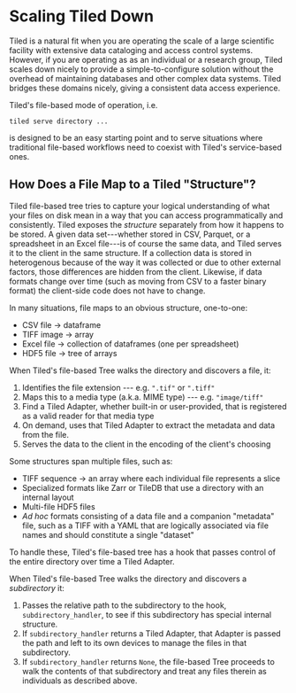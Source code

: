 # Scaling Tiled Down

Tiled is a natural fit when you are operating the scale of a large scientific
facility with extensive data cataloging and access control systems.  However, if
you are operating as as an individual or a research group, Tiled scales down
nicely to provide a simple-to-configure solution without the overhead of
maintaining databases and other complex data systems. Tiled bridges these
domains nicely, giving a consistent data access experience.

Tiled's file-based mode of operation, i.e.

```
tiled serve directory ...
```

is designed to be an easy starting point and to serve situations where
traditional file-based workflows need to coexist with Tiled's service-based
ones.

## How Does a File Map to a Tiled "Structure"?

Tiled file-based tree tries to capture your logical understanding of what
your files on disk mean in a way that you can access programmatically and
consistently. Tiled exposes the _structure_ separately from how it happens
to be stored. A given data set---whether stored in CSV, Parquet, or a
spreadsheet in an Excel file---is of course the same data, and Tiled serves
it to the client in the same structure. If a collection data is stored in
heterogenous because of the way it was collected or due to other external
factors, those differences are hidden from the client. Likewise, if data
formats change over time (such as moving from CSV to a faster binary format) the
client-side code does not have to change.

In many situations, file maps to an obvious structure, one-to-one:

* CSV file -> dataframe
* TIFF image -> array
* Excel file -> collection of dataframes (one per spreadsheet)
* HDF5 file -> tree of arrays

When Tiled's file-based Tree walks the directory and discovers a file, it:

1. Identifies the file extension --- e.g. `".tif"` or `".tiff"`
2. Maps this to a media type (a.k.a. MIME type) --- e.g. `"image/tiff"`
3. Find a Tiled Adapter, whether built-in or user-provided, that is
   registered as a valid reader for that media type
4. On demand, uses that Tiled Adapter to extract the metadata and data from
   the file.
5. Serves the data to the client in the encoding of the client's choosing

Some structures span multiple files, such as:

* TIFF sequence -> an array where each individual file represents a slice
* Specialized formats like Zarr or TileDB that use a directory with an internal layout
* Multi-file HDF5 files
* *Ad hoc* formats consisting of a data file and a companion "metadata" file, such
  as a TIFF with a YAML that are logically associated via file names and should
  constitute a single "dataset"

To handle these, Tiled's file-based tree has a hook that passes control of the
entire directory over time a Tiled Adapter.

When Tiled's file-based Tree walks the directory and discovers a *subdirectory* it:

1. Passes the relative path to the subdirectory to the hook, `subdirectory_handler`,
   to see if this subdirectory has special internal structure.
2. If `subdirectory_handler` returns a Tiled Adapter, that Adapter is passed the path
   and left to its own devices to manage the files in that subdirectory.
3. If `subdirectory_handler` returns `None`, the file-based Tree proceeds to walk
   the contents of that subdirectory and treat any files therein as individuals as
   described above.
